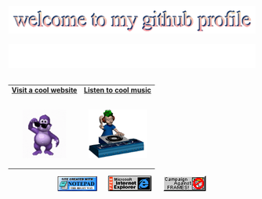 <!-- "Hero" Header -->
<div align="center">
  <img src="./images/welcome.png" style="max-width: 100%;" alt="Welcome to my Github Profile" />
  <br />
  <br />
  <img height="50" alt="i'm lucciano" src="images/personal_note.svg" />
  <br />
  <br />

</div>

<!-- Social -->
<table width="100%" align="center">
<tr>
<td align="center">
<a href="https://pointerpointer.com/">
<strong>Visit a cool website </strong>
<br />
<br />

<p>
<img alt="Mono" height="100" src="images/mono.gif" href="https://pointerpointer.com/">
</a>
</p>

</td>


<td align="center">
<a href="https://www.youtube.com/watch?v=lCK0mgg0cVU&list=RDCLAK5uy_lheErTnEXzx41DFOdllzXH0qFOH6I6rbo&start_radio=1">
<strong>Listen to cool music</strong>
<br />
<br />


<p>
<img height="100" alt="Music" src="images/music.gif" href="https://www.youtube.com/watch?v=lCK0mgg0cVU&list=RDCLAK5uy_lheErTnEXzx41DFOdllzXH0qFOH6I6rbo&start_radio=1"> 
</a>
</p>

</td>
</tr>
</table>


<!-- Footer -->

<div align="center">

<img src="./images/notepad.gif" alt="Site created with Notepad" height="30" />
<!-- "margin-right: whatever;" -->
<span>&nbsp;&nbsp;&nbsp;&nbsp;</span>  
<img src="./images/ie_logo.gif" alt="Microsoft Internet Explorer" />
<span>&nbsp;&nbsp;&nbsp;&nbsp;</span>  
<img src="./images/noframes.gif" alt="Microsoft Internet Explorer" />

</div>
